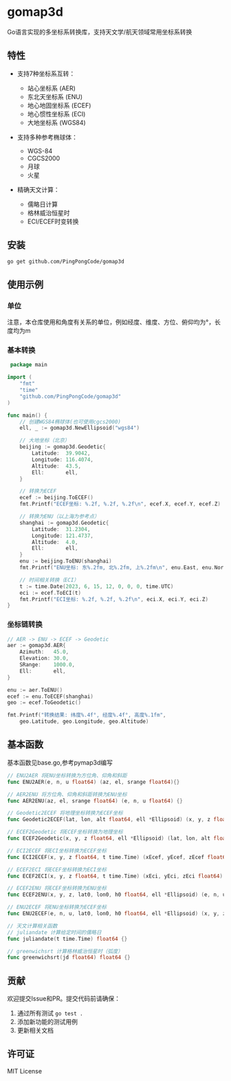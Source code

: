 # gomap3d

Go语言实现的多坐标系转换库，支持天文学/航天领域常用坐标系转换

## 特性

- 支持7种坐标系互转：

  - 站心坐标系 (AER)
  - 东北天坐标系 (ENU)
  - 地心地固坐标系 (ECEF)
  - 地心惯性坐标系 (ECI)
  - 大地坐标系 (WGS84)
- 支持多种参考椭球体：

  - WGS-84
  - CGCS2000
  - 月球
  - 火星
- 精确天文计算：

  - 儒略日计算
  - 格林威治恒星时
  - ECI/ECEF时变转换

## 安装

```bash
go get github.com/PingPongCode/gomap3d
```

## 使用示例

### 单位

注意，本仓库使用和角度有关系的单位，例如经度、维度、方位、俯仰均为°，长度均为m

### 基本转换

```go
 package main

import (
	"fmt"
	"time"
	"github.com/PingPongCode/gomap3d"
)

func main() {
	// 创建WGS84椭球体(也可使用cgcs2000)
	ell, _ := gomap3d.NewEllipsoid("wgs84")

	// 大地坐标（北京）
	beijing := gomap3d.Geodetic{
		Latitude:  39.9042, 
		Longitude: 116.4074,
		Altitude:  43.5,
		Ell:       ell,
	}

	// 转换为ECEF
	ecef := beijing.ToECEF()
	fmt.Printf("ECEF坐标: %.2f, %.2f, %.2f\n", ecef.X, ecef.Y, ecef.Z)

	// 转换为ENU（以上海为参考点）
	shanghai := gomap3d.Geodetic{
		Latitude:  31.2304,
		Longitude: 121.4737,
		Altitude:  4.0,
		Ell:       ell,
	}
	enu := beijing.ToENU(shanghai)
	fmt.Printf("ENU坐标: 东%.2fm, 北%.2fm, 上%.2fm\n", enu.East, enu.North, enu.Up)

	// 时间相关转换（ECI）
	t := time.Date(2023, 6, 15, 12, 0, 0, 0, time.UTC)
	eci := ecef.ToECI(t)
	fmt.Printf("ECI坐标: %.2f, %.2f, %.2f\n", eci.X, eci.Y, eci.Z)
}
```

### 坐标链转换

```go
// AER -> ENU -> ECEF -> Geodetic
aer := gomap3d.AER{
	Azimuth:   45.0,
	Elevation: 30.0,
	SRange:    1000.0,
	Ell:       ell,
}

enu := aer.ToENU()
ecef := enu.ToECEF(shanghai)
geo := ecef.ToGeodetic()

fmt.Printf("转换结果: 纬度%.4f°, 经度%.4f°, 高度%.1fm", 
	geo.Latitude, geo.Longitude, geo.Altitude)
```

## 基本函数

基本函数见base.go,参考pymap3d编写

```go
// ENU2AER 将ENU坐标转换为方位角、仰角和斜距
func ENU2AER(e, n, u float64) (az, el, srange float64){}

// AER2ENU 将方位角、仰角和斜距转换为ENU坐标
func AER2ENU(az, el, srange float64) (e, n, u float64) {}

// Geodetic2ECEF 将地理坐标转换为ECEF坐标
func Geodetic2ECEF(lat, lon, alt float64, ell *Ellipsoid) (x, y, z float64) {}

// ECEF2Geodetic 将ECEF坐标转换为地理坐标
func ECEF2Geodetic(x, y, z float64, ell *Ellipsoid) (lat, lon, alt float64) {}

// ECI2ECEF 将ECI坐标转换为ECEF坐标
func ECI2ECEF(x, y, z float64, t time.Time) (xEcef, yEcef, zEcef float64) {}

// ECEF2ECI 将ECEF坐标转换为ECI坐标
func ECEF2ECI(x, y, z float64, t time.Time) (xEci, yEci, zEci float64) {}

// ECEF2ENU 将ECEF坐标转换为ENU坐标
func ECEF2ENU(x, y, z, lat0, lon0, h0 float64, ell *Ellipsoid) (e, n, u float64) {}

// ENU2ECEF 将ENU坐标转换为ECEF坐标
func ENU2ECEF(e, n, u, lat0, lon0, h0 float64, ell *Ellipsoid) (x, y, z float64) {}

// 天文计算相关函数
// juliandate 计算给定时间的儒略日
func juliandate(t time.Time) float64 {}

// greenwichsrt 计算格林威治恒星时（弧度）
func greenwichsrt(jd float64) float64 {}
```

## 贡献

欢迎提交Issue和PR。提交代码前请确保：

1. 通过所有测试 `go test .`
2. 添加新功能的测试用例
3. 更新相关文档

## 许可证

MIT License
